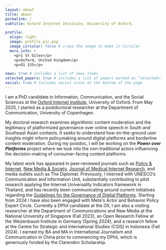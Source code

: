 ```yaml
---
layout: about
title: about
permalink: /
subtitle: Oxford Internet Institute, University of Oxford.

profile:
  align: right
  image: profile_pic.png
  image_circular: false # crops the image to make it circular
  more_info: >
    <p>1 St Giles</p>
    <p>Oxford, United Kingdom</p>
    <p>O1 3JS</p>

news: true # includes a list of news items
selected_papers: true # includes a list of papers marked as "selected={true}"
social: true # includes social icons at the bottom of the page
---
```


I am a PhD candidate in Information, Communication, and the Social Sciences at the [Oxford Internet Institute](https://www.oii.ox.ac.uk/people/profiles/diyi-liu/), University of Oxford. From May 2025, I started as a postdoctoral researcher at the Department of Communication, University of Copenhagen.

My doctoral research examines algorithmic content moderation and the legitimacy of platformized governance over online speech in South and Southeast Asian contexts. It seeks to understand how on-the-ground user insights might inform policymaking around digital platforms and borderline content moderation. During my postdoc, I will be working on the ***Power over Platforms*** project where we look into the non-traditional actors influencing the decision-making of consumer-facing content platforms.

My latest work has appeared in peer-reviewed journals such as [Policy & Internet](https://doi.org/10.1002/poi3.388), [New Media & Society](https://doi.org/10.1177/14614448241259149), [Journal of Medical Internet Research](https://doi.org/10.2196/54135), and media outlets such as The Diplomat. Previously, I interned with UNESCO’s Communication and Information Unit, substantially contributing to pilot research applying the Internet Universality Indicators framework in Thailand, and has recently been communicating around current initiatives regarding the [Guidelines for the Governance of Digital Platforms](https://www.unesco.org/en/internet-trust/guidelines). Starting from 2024 I have also been engaged with Meta's Actor and Behavior Policy Expert Circle. Currently a DPhil candidate at the OII, I am also a visiting researcher at the Department of Communications and New Media at the National University of Singapore (Fall 2023), an Open Research Fellow at the Weizenbaum Institute in Germany (Spring 2024), and a research fellow at the Centre for Strategic and International Studies (CSIS) in Indonesia (Fall 2024). I earned my BA and MA in International Journalism and Communication in China prior to commencing my DPhil, which is generously funded by the Clarendon Scholarship.
